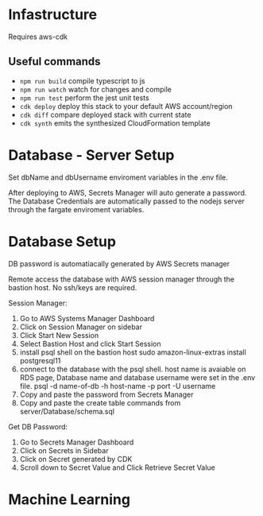 # Infastructure

Requires aws-cdk

## Useful commands

- `npm run build` compile typescript to js
- `npm run watch` watch for changes and compile
- `npm run test` perform the jest unit tests
- `cdk deploy` deploy this stack to your default AWS account/region
- `cdk diff` compare deployed stack with current state
- `cdk synth` emits the synthesized CloudFormation template

# Database - Server Setup

Set dbName and dbUsername enviroment variables in the .env file.

After deploying to AWS, Secrets Manager will auto generate a password. The Database Credentials are automatically passed to the nodejs server through the fargate enviroment variables.

# Database Setup

DB password is automatiacally generated by AWS Secrets manager

Remote access the database with AWS session manager through the bastion host. No ssh/keys are required.

Session Manager:

1. Go to AWS Systems Manager Dashboard
2. Click on Session Manager on sidebar
3. Click Start New Session
4. Select Bastion Host and click Start Session
5. install psql shell on the bastion host
   sudo amazon-linux-extras install postgresql11
6. connect to the database with the psql shell. host name is avaiable on RDS page, Database name and database username were set in the .env file.
   psql -d name-of-db -h host-name -p port -U username
7. Copy and paste the password from Secrets Manager
8. Copy and paste the create table commands from server/Database/schema.sql

Get DB Password:

1. Go to Secrets Manager Dashboard
2. Click on Secrets in Sidebar
3. Click on Secret generated by CDK
4. Scroll down to Secret Value and Click Retrieve Secret Value

# Machine Learning
